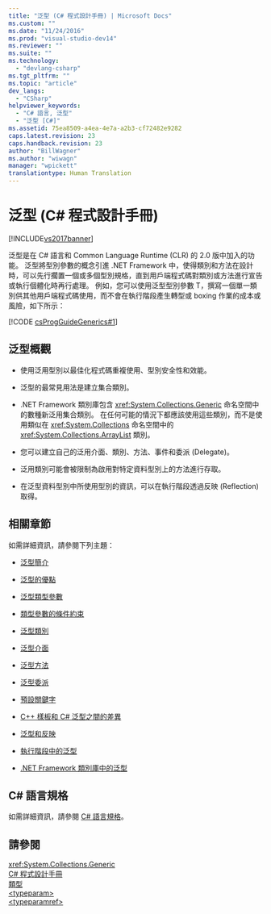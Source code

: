 ```yaml
---
title: "泛型 (C# 程式設計手冊) | Microsoft Docs"
ms.custom: ""
ms.date: "11/24/2016"
ms.prod: "visual-studio-dev14"
ms.reviewer: ""
ms.suite: ""
ms.technology: 
  - "devlang-csharp"
ms.tgt_pltfrm: ""
ms.topic: "article"
dev_langs: 
  - "CSharp"
helpviewer_keywords: 
  - "C# 語言, 泛型"
  - "泛型 [C#]"
ms.assetid: 75ea8509-a4ea-4e7a-a2b3-cf72482e9282
caps.latest.revision: 23
caps.handback.revision: 23
author: "BillWagner"
ms.author: "wiwagn"
manager: "wpickett"
translationtype: Human Translation
---
```

# 泛型 (C# 程式設計手冊)
[!INCLUDE[vs2017banner](../../../csharp/includes/vs2017banner.md)]

泛型是在 C\# 語言和 Common Language Runtime \(CLR\) 的 2.0 版中加入的功能。  泛型將型別參數的概念引進 .NET Framework 中，使得類別和方法在設計時，可以先行擱置一個或多個型別規格，直到用戶端程式碼對類別或方法進行宣告或執行個體化時再行處理。  例如，您可以使用泛型型別參數 T，撰寫一個單一類別供其他用戶端程式碼使用，而不會在執行階段產生轉型或 boxing 作業的成本或風險，如下所示：  
  
 [!CODE [csProgGuideGenerics#1](../CodeSnippet/VS_Snippets_VBCSharp/csProgGuideGenerics#1)]  
  
## 泛型概觀  
  
-   使用泛用型別以最佳化程式碼重複使用、型別安全性和效能。  
  
-   泛型的最常見用法是建立集合類別。  
  
-   .NET Framework 類別庫包含 <xref:System.Collections.Generic> 命名空間中的數種新泛用集合類別。  在任何可能的情況下都應該使用這些類別，而不是使用類似在 <xref:System.Collections> 命名空間中的 <xref:System.Collections.ArrayList> 類別。  
  
-   您可以建立自己的泛用介面、類別、方法、事件和委派 \(Delegate\)。  
  
-   泛用類別可能會被限制為啟用對特定資料型別上的方法進行存取。  
  
-   在泛型資料型別中所使用型別的資訊，可以在執行階段透過反映 \(Reflection\) 取得。  
  
## 相關章節  
 如需詳細資訊，請參閱下列主題：  
  
-   [泛型簡介](../../../csharp/programming-guide/generics/introduction-to-generics.md)  
  
-   [泛型的優點](../../../csharp/programming-guide/generics/benefits-of-generics.md)  
  
-   [泛型類型參數](../../../csharp/programming-guide/generics/generic-type-parameters.md)  
  
-   [類型參數的條件約束](../../../csharp/programming-guide/generics/constraints-on-type-parameters.md)  
  
-   [泛型類別](../../../csharp/programming-guide/generics/generic-classes.md)  
  
-   [泛型介面](../../../csharp/programming-guide/generics/generic-interfaces.md)  
  
-   [泛型方法](../../../csharp/programming-guide/generics/generic-methods.md)  
  
-   [泛型委派](../../../csharp/programming-guide/generics/generic-delegates.md)  
  
-   [預設關鍵字](../../../csharp/programming-guide/generics/default-keyword-in-generic-code.md)  
  
-   [C\+\+ 樣板和 C\# 泛型之間的差異](../../../csharp/programming-guide/generics/differences-between-cpp-templates-and-csharp-generics.md)  
  
-   [泛型和反映](../../../csharp/programming-guide/generics/generics-and-reflection.md)  
  
-   [執行階段中的泛型](../../../csharp/programming-guide/generics/generics-in-the-run-time.md)  
  
-   [.NET Framework 類別庫中的泛型](../../../csharp/programming-guide/generics/generics-in-the-net-framework-class-library.md)  
  
## C\# 語言規格  
 如需詳細資訊，請參閱 [C\# 語言規格](../../../csharp/language-reference/language-specification.md)。  
  
## 請參閱  
 <xref:System.Collections.Generic>   
 [C\# 程式設計手冊](../../../csharp/programming-guide/index.md)   
 [類型](../../../csharp/programming-guide/types/index.md)   
 [\<typeparam\>](../../../csharp/programming-guide/xmldoc/typeparam.md)   
 [\<typeparamref\>](../../../csharp/programming-guide/xmldoc/typeparamref.md)